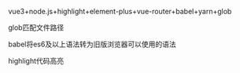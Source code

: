 vue3+node.js+highlight+element-plus+vue-router+babel+yarn+glob

glob匹配文件路径

babel将es6及以上语法转为旧版浏览器可以使用的语法

highlight代码高亮